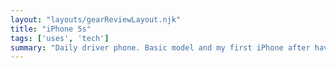 ```yaml
---
layout: "layouts/gearReviewLayout.njk"
title: "iPhone 5s"
tags: ['uses', 'tech']
summary: "Daily driver phone. Basic model and my first iPhone after having an Android for a few years. I've got a replacement battery waiting for when this one dies (again)."
---
```

